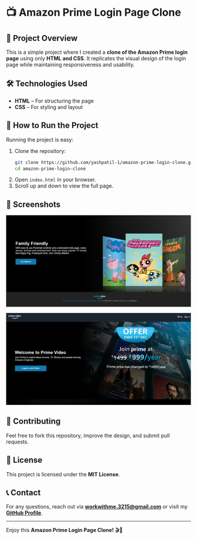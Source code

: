 # 📺 Amazon Prime Login Page Clone

## 📝 Project Overview
This is a simple project where I created a **clone of the Amazon Prime login page** using only **HTML and CSS**. It replicates the visual design of the login page while maintaining responsiveness and usability.

## 🛠️ Technologies Used
- **HTML** – For structuring the page
- **CSS** – For styling and layout

## 🚀 How to Run the Project
Running the project is easy:
1. Clone the repository:
   ```bash
   git clone https://github.com/yashpatil-1/amazon-prime-login-clone.git
   cd amazon-prime-login-clone
   ```
2. Open `index.html` in your browser.
3. Scroll up and down to view the full page.

## 📸 Screenshots
![alt text](image.png)

![alt text](<Screenshot 2025-03-03 131201.png>)


## 🤝 Contributing
Feel free to fork this repository, improve the design, and submit pull requests.

## 📜 License
This project is licensed under the **MIT License**.

## 📞 Contact
For any questions, reach out via **[workwithme.3215@gmail.com](mailto:workwithme.3215@gmail.com)** or visit my **[GitHub Profile](https://github.com/yashpatil-1)**.

---
Enjoy this **Amazon Prime Login Page Clone!** 🎬🚀
